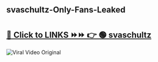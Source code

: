 
 ## svaschultz-Only-Fans-Leaked

# <h2><a href="https://clipsfans.com/svaschultz&ref=git">🔗 Click to LINKS ⏩⏩ 👉 🟢 svaschultz </a></h2>

<a href="https://clipsfans.com/svaschultz&ref=git" rel="nofollow" data-target="animated-image.originalLink"><img src="https://i.ibb.co.com/xMMVF88/686577567.gif" alt="Viral Video Original" style="max-width: 100%; display: inline-block;" data-target="animated-image.originalImage"></a>
